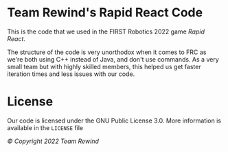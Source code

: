 # Team Rewind's Rapid React Code

This is the code that we used in the FIRST Robotics 2022 game *Rapid React*. 

The structure of the code is very unorthodox when it comes to FRC as we're both using C++ instead of Java, and don't use commands. As a very small team but with highly skilled members, this helped us get faster iteration times and less issues with our code.

# License

Our code is licensed under the GNU Public License 3.0. More information is available in the `LICENSE` file


*© Copyright 2022 Team Rewind*